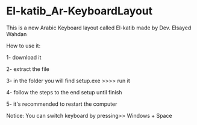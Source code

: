 # El-katib_Ar-KeyboardLayout
This is a new Arabic Keyboard layout called El-katib made by Dev. Elsayed Wahdan


How to use it:

1- download it

2- extract the file

3- in the folder you will find setup.exe >>>>  run it

4- follow the steps to the end setup until finish

5- it's recommended to restart the computer



Notice: You can switch keyboard by pressing>>  Windows + Space

